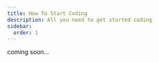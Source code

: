 ```yaml
---
title: How To Start Coding
description: All you need to get started coding
sidebar:
  order: 1
---
```


coming soon...
